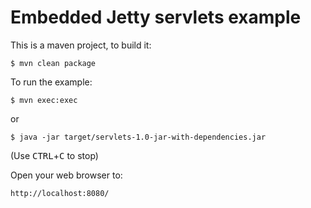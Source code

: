 Embedded Jetty servlets example
===============================

This is a maven project, to build it:

    $ mvn clean package

To run the example:

    $ mvn exec:exec
or

    $ java -jar target/servlets-1.0-jar-with-dependencies.jar


(Use <kbd>CTRL</kbd>+<kbd>C</kbd> to stop)

Open your web browser to:

    http://localhost:8080/
